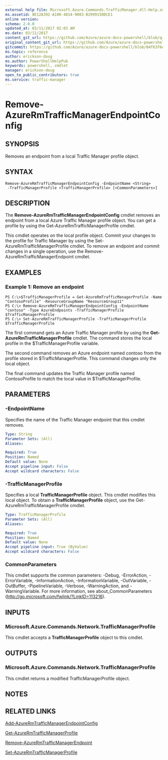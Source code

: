 ```yaml
---
external help file: Microsoft.Azure.Commands.TrafficManager.dll-Help.xml
ms.assetid: 8E12A392-A100-4814-9003-B2999150DCE1
online version:
schema: 2.0.0
updated_at: 03/11/2017 02:03 AM
ms.date: 03/11/2017
content_git_url: https://github.com/Azure/azure-docs-powershell/blob/qinezh-conceptual/azureps-cmdlets-docs/ResourceManager/AzureRM.TrafficManager/v2.7.0/Remove-AzureRmTrafficManagerEndpointConfig.md
original_content_git_url: https://github.com/Azure/azure-docs-powershell/blob/qinezh-conceptual/azureps-cmdlets-docs/ResourceManager/AzureRM.TrafficManager/v2.7.0/Remove-AzureRmTrafficManagerEndpointConfig.md
gitcommit: https://github.com/Azure/azure-docs-powershell/blob/04f63f6e685743ace2c57eb157574e34e8610b1c
ms.topic: reference
author: erickson-doug
ms.author: PowerShellHelpPub
keywords: powershell, cmdlet
manager: erickson-doug
open_to_public_contributors: true
ms.service: traffic-manager
---
```


# Remove-AzureRmTrafficManagerEndpointConfig

## SYNOPSIS
Removes an endpoint from a local Traffic Manager profile object.

## SYNTAX

```
Remove-AzureRmTrafficManagerEndpointConfig -EndpointName <String>
 -TrafficManagerProfile <TrafficManagerProfile> [<CommonParameters>]
```

## DESCRIPTION
The **Remove-AzureRmTrafficManagerEndpointConfig** cmdlet removes an endpoint from a local Azure Traffic Manager profile object.
You can get a profile by using the Get-AzureRmTrafficManagerProfile cmdlet.

This cmdlet operates on the local profile object.
Commit your changes to the profile for Traffic Manager by using the Set-AzureRmTrafficManagerProfile cmdlet.
To remove an endpoint and commit changes in a single operation, use the Remove-AzureRmTrafficManagerEndpoint cmdlet.

## EXAMPLES

### Example 1: Remove an endpoint
```
PS C:\>$TrafficManagerProfile = Get-AzureRmTrafficManagerProfile -Name "ContosoProfile" -ResourceGroupName "ResourceGroup11"
PS C:\> Remove-AzureRmTrafficManagerEndpointConfig -EndpointName "contoso" -Type AzureEndpoints -TrafficManagerProfile $TrafficManagerProfile 
PS C:\> Set-AzureRmTrafficManagerProfile -TrafficManagerProfile $TrafficManagerProfile
```

The first command gets an Azure Traffic Manager profile by using the **Get-AzureRmTrafficManagerProfile** cmdlet.
The command stores the local profile in the $TrafficManagerProfile variable.

The second command removes an Azure endpoint named contoso from the profile stored in $TrafficManagerProfile.
This command changes only the local object.

The final command updates the Traffic Manager profile named ContosoProfile to match the local value in $TrafficManagerProfile.

## PARAMETERS

### -EndpointName
Specifies the name of the Traffic Manager endpoint that this cmdlet removes.

```yaml
Type: String
Parameter Sets: (All)
Aliases: 

Required: True
Position: Named
Default value: None
Accept pipeline input: False
Accept wildcard characters: False
```

### -TrafficManagerProfile
Specifies a local **TrafficManagerProfile** object.
This cmdlet modifies this local object.
To obtain a **TrafficManagerProfile** object, use the Get-AzureRmTrafficManagerProfile cmdlet.

```yaml
Type: TrafficManagerProfile
Parameter Sets: (All)
Aliases: 

Required: True
Position: Named
Default value: None
Accept pipeline input: True (ByValue)
Accept wildcard characters: False
```

### CommonParameters
This cmdlet supports the common parameters: -Debug, -ErrorAction, -ErrorVariable, -InformationAction, -InformationVariable, -OutVariable, -OutBuffer, -PipelineVariable, -Verbose, -WarningAction, and -WarningVariable. For more information, see about_CommonParameters (http://go.microsoft.com/fwlink/?LinkID=113216).

## INPUTS

### Microsoft.Azure.Commands.Network.TrafficManagerProfile
This cmdlet accepts a **TrafficManagerProfile** object to this cmdlet.

## OUTPUTS

### Microsoft.Azure.Commands.Network.TrafficManagerProfile
This cmdlet returns a modified TrafficManagerProfile object.

## NOTES

## RELATED LINKS

[Add-AzureRmTrafficManagerEndpointConfig](./Add-AzureRmTrafficManagerEndpointConfig.md)

[Get-AzureRmTrafficManagerProfile](./Get-AzureRmTrafficManagerProfile.md)

[Remove-AzureRmTrafficManagerEndpoint](./Remove-AzureRmTrafficManagerEndpoint.md)

[Set-AzureRmTrafficManagerProfile](./Set-AzureRmTrafficManagerProfile.md)


